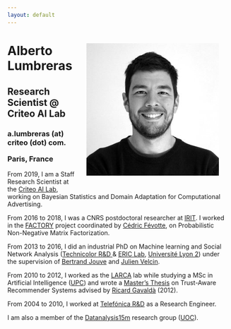 ```yaml
---
layout: default
---
```


<div class="col-xs-12 col-md-12">

<div class=".col-xs-12 .col-md-4">
	<img src="./img/Alberto_w.jpg" 
		class="img-rounded" 
		style="float: right; margin: 0px 25px 25px 25px;" />
</div>

<div class=".col-xs-12 .col-md-8">
	<h1> Alberto Lumbreras </h1>
	<h2 class="headline">Research Scientist @ Criteo AI Lab</h2>
	<h3 class="headline">a.lumbreras (at) criteo (dot) com. <p>Paris, France</p></h3>

<p> From 2019, I am a Staff Research Scientist at the <a href="https://ailab.criteo.com/">Criteo AI Lab</a>, working on Bayesian Statistics and Domain Adaptation for Computational Advertising.</p>

<p>
From 2016 to 2018, I was a CNRS postdoctoral researcher
at <a href="https://www.irit.fr/?lang=fr">IRIT</a>. 
I worked in the <a href="http://projectfactory.irit.fr/">FACTORY</a> project 
coordinated by <a href="https://www.irit.fr/~Cedric.Fevotte/">Cédric Févotte</a>, on Probabilistic Non-Negative Matrix Factorization.
</p>

<p>
From 2013 to 2016, I did an industrial PhD on Machine learning and Social Network Analysis (<a href="http://www.technicolor.com/">Technicolor R&D </a> & <a href="http://eric.univ-lyon2.fr/">ERIC Lab</a>, <a href="http://www.univ-lyon2.fr/">Université Lyon 2</a>) under the supervision of <a href="http://blogs.univ-tlse2.fr/jouve/">Bertrand Jouve</a> 
and <a href="http://mediamining.univ-lyon2.fr/people/velcin/">Julien Velcin</a>. 
</p> 

<p>
From 2010 to 2012, I worked as the <a href="https://recerca.upc.edu/larca/en">LARCA</a> lab  while studying a MSc in Artificial Intelligence (<a href="http://www.upc.edu/?set_language=en">UPC</a>)
and wrote a <a href="http://www.albertolumbreras.net/files/Lumbreras_MasterThesis.pdf">Master’s Thesis</a> on Trust-Aware Recommender Systems 
advised by <a href="http://www.lsi.upc.edu/~gavalda/">Ricard Gavaldà</a> (2012).
</p>

<p>
From 2004 to 2010, I worked at <a href="http://tid.es/en/Pages/default.aspx">Telefónica R&D</a> 
as a Research Engineer. 
</p>

<p>
I am also a member of the <a href="http://datanalysis15m.wordpress.com/">Datanalysis15m</a> research group 
(<a href="http://www.uoc.edu/portal/en/index.html">UOC</a>).
</p>

</div> 
</div> <!-- Text column -->

